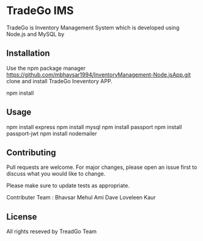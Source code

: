 # TradeGo IMS

TradeGo is Inventory Management System which is developed using Node.js and MySQL by  
## Installation

Use the npm  package manager https://github.com/mbhavsar1994/InventoryManagement-Node.jsApp.git   clone and install TradeGo Ineventory APP.

npm install 

## Usage
npm install express
npm install mysql
npm install passport
npm install passport-jwt
npm install nodemailer

## Contributing
Pull requests are welcome. For major changes, please open an issue first to discuss what you would like to change.

Please make sure to update tests as appropriate.

Contributer Team : 
Bhavsar Mehul
Ami Dave
Loveleen Kaur


## License
All rights reseved by TreadGo Team



